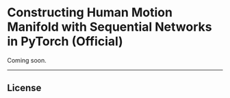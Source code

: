 # Constructing Human Motion Manifold with Sequential Networks in PyTorch (Official)

Coming soon.

---

## License
